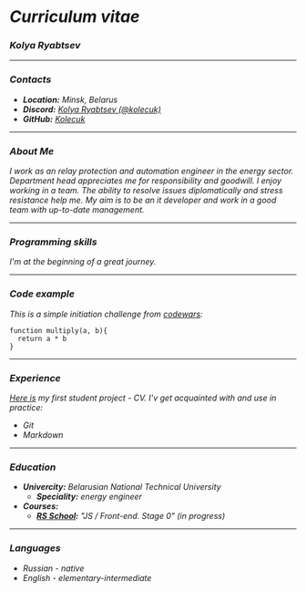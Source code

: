 # ***Curriculum vitae***

### ***Kolya Ryabtsev***

---

### ***Contacts***
+ ***Location:*** *Minsk, Belarus*
+ ***Discord:*** *[Kolya Ryabtsev (@kolecuk)]*
+ ***GitHub:*** *[Kolecuk]*

---

### ***About Me***
*I work as an relay protection and automation engineer in the energy sector. Department head appreciates me for responsibility and goodwill. I enjoy working in a team. The ability to resolve issues diplomatically and stress resistance help me. My aim is to be an it developer and work in a good team with up-to-date management.*

---

### ***Programming skills***
*I'm at the beginning of a great journey.*

---

### ***Code example***
*This is a simple initiation challenge from [codewars]:*
```
function multiply(a, b){
  return a * b
}
```

---

### ***Experience***
*[Here is] my first student project - CV. I'v get acquainted with and use in practice:*
+ *Git*
+ *Markdown*

---

### ***Education***
+ ***Univercity:*** *Belarusian National Technical University*
	+ ***Speciality:*** *energy engineer*
+ ***Courses:***
	+ ***[RS School]:*** *"JS / Front-end. Stage 0" (in progress)*

---

### ***Languages***
+ *Russian - native*
+ *English - elementary-intermediate*

[Kolya Ryabtsev (@kolecuk)]: https://discordapp.com/users/938175937122537503/ "Discord profile"
[Kolecuk]: https://github.com/Kolecuk "GitHub profile"
[codewars]:https://www.codewars.com "educational platform"
[Here is]:https://kolecuk.github.io/rsschool-cv/cv "CV project"
[RS School]: https://rs.school/ "educational platform"